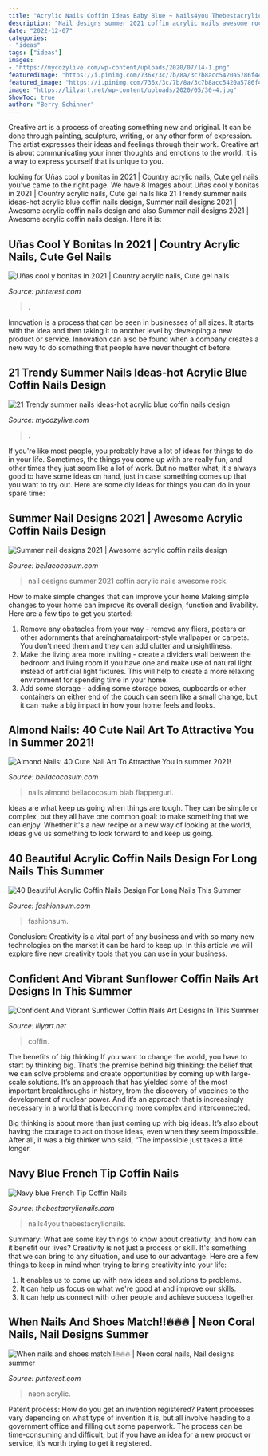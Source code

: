 ```yaml
---
title: "Acrylic Nails Coffin Ideas Baby Blue ~ Nails4you Thebestacrylicnails"
description: "Nail designs summer 2021 coffin acrylic nails awesome rock"
date: "2022-12-07"
categories:
- "ideas"
tags: ["ideas"]
images:
- "https://mycozylive.com/wp-content/uploads/2020/07/14-1.png"
featuredImage: "https://i.pinimg.com/736x/3c/7b/8a/3c7b8acc5420a5786f44e8e1a329b508.jpg"
featured_image: "https://i.pinimg.com/736x/3c/7b/8a/3c7b8acc5420a5786f44e8e1a329b508.jpg"
image: "https://lilyart.net/wp-content/uploads/2020/05/30-4.jpg"
ShowToc: true
author: "Berry Schinner"
---
```



Creative art is a process of creating something new and original. It can be done through painting, sculpture, writing, or any other form of expression. The artist expresses their ideas and feelings through their work. Creative art is about communicating your inner thoughts and emotions to the world. It is a way to express yourself that is unique to you.

	

		
looking for Uñas cool y bonitas in 2021 | Country acrylic nails, Cute gel nails you've came to the right page. We have 8 Images about Uñas cool y bonitas in 2021 | Country acrylic nails, Cute gel nails like 21 Trendy summer nails ideas-hot acrylic blue coffin nails design, Summer nail designs 2021 | Awesome acrylic coffin nails design and also Summer nail designs 2021 | Awesome acrylic coffin nails design. Here it is:
		
    
## Uñas Cool Y Bonitas In 2021 | Country Acrylic Nails, Cute Gel Nails

<img loading=lazy src="https://i.pinimg.com/736x/3c/7b/8a/3c7b8acc5420a5786f44e8e1a329b508.jpg" onerror="this.onerror=null;this.src='https://tse3.mm.bing.net/th?id=OIP.M84tooNYj-WpA-oNZmFhTQHaN-&amp;pid=15.1';" alt="Uñas cool y bonitas in 2021 | Country acrylic nails, Cute gel nails">

_Source: pinterest.com_

>. 

	

Innovation is a process that can be seen in businesses of all sizes. It starts with the idea and then taking it to another level by developing a new product or service. Innovation can also be found when a company creates a new way to do something that people have never thought of before.

    
## 21 Trendy Summer Nails Ideas-hot Acrylic Blue Coffin Nails Design

<img loading=lazy src="https://mycozylive.com/wp-content/uploads/2020/07/14-1.png" onerror="this.onerror=null;this.src='https://tse1.mm.bing.net/th?id=OIP.zqLgrkc9ZZwor9eS5SO95QHaKA&amp;pid=15.1';" alt="21 Trendy summer nails ideas-hot acrylic blue coffin nails design">

_Source: mycozylive.com_

>. 

	

If you're like most people, you probably have a lot of ideas for things to do in your life. Sometimes, the things you come up with are really fun, and other times they just seem like a lot of work. But no matter what, it's always good to have some ideas on hand, just in case something comes up that you want to try out. Here are some diy ideas for things you can do in your spare time: 

    
## Summer Nail Designs 2021 | Awesome Acrylic Coffin Nails Design

<img loading=lazy src="https://bellacocosum.com/wp-content/uploads/2021/03/33-4.jpg" onerror="this.onerror=null;this.src='https://tse4.mm.bing.net/th?id=OIP.wuWmIr6bC1fvd0eEPzG1jwHaJK&amp;pid=15.1';" alt="Summer nail designs 2021 | Awesome acrylic coffin nails design">

_Source: bellacocosum.com_

>nail designs summer 2021 coffin acrylic nails awesome rock. 

	

How to make simple changes that can improve your home
Making simple changes to your home can improve its overall design, function and livability. Here are a few tips to get you started: 
1. Remove any obstacles from your way - remove any fliers, posters or other adornments that areinghamatairport-style wallpaper or carpets. You don't need them and they can add clutter and unsightliness. 
2. Make the living area more inviting - create a dividers wall between the bedroom and living room if you have one and make use of natural light instead of artificial light fixtures. This will help to create a more relaxing environment for spending time in your home. 
3. Add some storage - adding some storage boxes, cupboards or other containers on either end of the couch can seem like a small change, but it can make a big impact in how your home feels and looks.

    
## Almond Nails: 40 Cute Nail Art To Attractive You In Summer 2021!

<img loading=lazy src="https://bellacocosum.com/wp-content/uploads/2021/05/32-12.jpg" onerror="this.onerror=null;this.src='https://tse3.mm.bing.net/th?id=OIP.qxVpjbsyKSiBQLt7nMlvZAHaLH&amp;pid=15.1';" alt="Almond Nails: 40 Cute Nail Art To Attractive You In summer 2021!">

_Source: bellacocosum.com_

>nails almond bellacocosum biab flappergurl. 

	

Ideas are what keep us going when things are tough. They can be simple or complex, but they all have one common goal: to make something that we can enjoy. Whether it's a new recipe or a new way of looking at the world, ideas give us something to look forward to and keep us going.

    
## 40 Beautiful Acrylic Coffin Nails Design For Long Nails This Summer

<img loading=lazy src="https://fashionsum.com/wp-content/uploads/2020/04/36-3.jpg" onerror="this.onerror=null;this.src='https://tse2.mm.bing.net/th?id=OIP.yHMpQFYGIF9QcSZtlCqh0gHaLZ&amp;pid=15.1';" alt="40 Beautiful Acrylic Coffin Nails Design For Long Nails This Summer">

_Source: fashionsum.com_

>fashionsum. 

	

Conclusion:
Creativity is a vital part of any business and with so many new technologies on the market it can be hard to keep up. In this article we will explore five new creativity tools that you can use in your business.

    
## Confident And Vibrant Sunflower Coffin Nails Art Designs In This Summer

<img loading=lazy src="https://lilyart.net/wp-content/uploads/2020/05/30-4.jpg" onerror="this.onerror=null;this.src='https://tse2.mm.bing.net/th?id=OIP.oEyKgRJzp-OdR_tNMlcI0AHaJ-&amp;pid=15.1';" alt="Confident And Vibrant Sunflower Coffin Nails Art Designs In This Summer">

_Source: lilyart.net_

>coffin. 

	

The benefits of big thinking
If you want to change the world, you have to start by thinking big. That’s the premise behind big thinking: the belief that we can solve problems and create opportunities by coming up with large-scale solutions.
It’s an approach that has yielded some of the most important breakthroughs in history, from the discovery of vaccines to the development of nuclear power. And it’s an approach that is increasingly necessary in a world that is becoming more complex and interconnected.

Big thinking is about more than just coming up with big ideas. It’s also about having the courage to act on those ideas, even when they seem impossible. After all, it was a big thinker who said, “The impossible just takes a little longer.

    
## Navy Blue French Tip Coffin Nails

<img loading=lazy src="http://thebestacrylicnails.com/wp-content/uploads/2021/01/french-tip-nails-color-8-370x499.jpg" onerror="this.onerror=null;this.src='https://tse3.mm.bing.net/th?id=OIP.iwXkuMQ73arhmn93E7OHMgAAAA&amp;pid=15.1';" alt="Navy blue French Tip Coffin Nails">

_Source: thebestacrylicnails.com_

>nails4you thebestacrylicnails. 

	

Summary: What are some key things to know about creativity, and how can it benefit our lives?
Creativity is not just a process or skill. It's something that we can bring to any situation, and use to our advantage. Here are a few things to keep in mind when trying to bring creativity into your life:
1. It enables us to come up with new ideas and solutions to problems.
2. It can help us focus on what we're good at and improve our skills.
3. It can help us connect with other people and achieve success together.

    
## When Nails And Shoes Match‼️🔥🔥🔥 | Neon Coral Nails, Nail Designs Summer

<img loading=lazy src="https://i.pinimg.com/736x/0b/15/f2/0b15f23b076a77232f720d8bbac940c1.jpg" onerror="this.onerror=null;this.src='https://tse4.mm.bing.net/th?id=OIP.ygN7VGYRv3Wyh2wSVMvlygHaHa&amp;pid=15.1';" alt="When nails and shoes match‼️🔥🔥🔥 | Neon coral nails, Nail designs summer">

_Source: pinterest.com_

>neon acrylic. 

	

Patent process: How do you get an invention registered?
Patent processes vary depending on what type of invention it is, but all involve heading to a government office and filling out some paperwork. The process can be time-consuming and difficult, but if you have an idea for a new product or service, it’s worth trying to get it registered.

